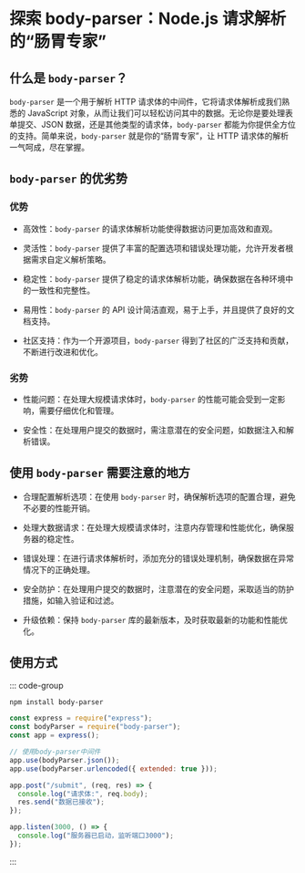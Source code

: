 # 探索 body-parser：Node.js 请求解析的“肠胃专家”

<article-info/>

<link-tag :linkList="[{ linkType: 'git', linkText:'body-parser',linkUrl:'https://github.com/expressjs/body-parser'}]" />

## 什么是 `body-parser`？

`body-parser` 是一个用于解析 HTTP 请求体的中间件，它将请求体解析成我们熟悉的 JavaScript 对象，从而让我们可以轻松访问其中的数据。无论你是要处理表单提交、JSON 数据，还是其他类型的请求体，`body-parser` 都能为你提供全方位的支持。简单来说，`body-parser` 就是你的“肠胃专家”，让 HTTP 请求体的解析一气呵成，尽在掌握。

## `body-parser` 的优劣势

### 优势

- <imp-text-danger>高效性</imp-text-danger>：`body-parser` 的请求体解析功能使得数据访问更加高效和直观。

- <imp-text-danger>灵活性</imp-text-danger>：`body-parser` 提供了丰富的配置选项和错误处理功能，允许开发者根据需求自定义解析策略。

- <imp-text-danger>稳定性</imp-text-danger>：`body-parser` 提供了稳定的请求体解析功能，确保数据在各种环境中的一致性和完整性。

- <imp-text-danger>易用性</imp-text-danger>：`body-parser` 的 API 设计简洁直观，易于上手，并且提供了良好的文档支持。

- <imp-text-danger>社区支持</imp-text-danger>：作为一个开源项目，`body-parser` 得到了社区的广泛支持和贡献，不断进行改进和优化。

### 劣势

- <imp-text-danger>性能问题</imp-text-danger>：在处理大规模请求体时，`body-parser` 的性能可能会受到一定影响，需要仔细优化和管理。

- <imp-text-danger>安全性</imp-text-danger>：在处理用户提交的数据时，需注意潜在的安全问题，如数据注入和解析错误。

## 使用 `body-parser` 需要注意的地方

- <imp-text-danger>合理配置解析选项</imp-text-danger>：在使用 `body-parser` 时，确保解析选项的配置合理，避免不必要的性能开销。

- <imp-text-danger>处理大数据请求</imp-text-danger>：在处理大规模请求体时，注意内存管理和性能优化，确保服务器的稳定性。

- <imp-text-danger>错误处理</imp-text-danger>：在进行请求体解析时，添加充分的错误处理机制，确保数据在异常情况下的正确处理。

- <imp-text-danger>安全防护</imp-text-danger>：在处理用户提交的数据时，注意潜在的安全问题，采取适当的防护措施，如输入验证和过滤。

- <imp-text-danger>升级依赖</imp-text-danger>：保持 `body-parser` 库的最新版本，及时获取最新的功能和性能优化。

## 使用方式

::: code-group

```bash [npm 安装]
npm install body-parser
```

```js [Express 中使用]
const express = require("express");
const bodyParser = require("body-parser");
const app = express();

// 使用body-parser中间件
app.use(bodyParser.json());
app.use(bodyParser.urlencoded({ extended: true }));

app.post("/submit", (req, res) => {
  console.log("请求体:", req.body);
  res.send("数据已接收");
});

app.listen(3000, () => {
  console.log("服务器已启动，监听端口3000");
});
```

:::
